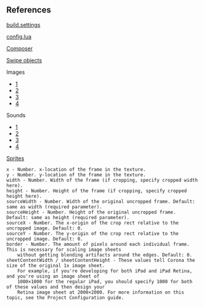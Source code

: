 ## References

[build.settings](https://docs.coronalabs.com/guide/distribution/buildSettings/index.html)

[config.lua](https://docs.coronalabs.com/guide/basics/configSettings/index.html)

[Composer](https://docs.coronalabs.com/daily/guide/system/composer/index.html)

[Swipe objects](https://coronalabs.com/blog/2014/09/16/tutorial-swiping-an-object-to-fixed-points/)

Images

- [1](http://www.hdwallpaperscool.com/running-hd-wallpapers/)
- [2](http://www.iconarchive.com/show/100-flat-2-icons-by-graphicloads/information-icon.html)
- [3](http://imgur.com/gallery/TkW97)
- [4](http://spritefx.blogspot.com.br/2013/04/sprite-animals.html)

Sounds

- [1](http://free-loops.com/8595-lyrical-battle.html)
- [2](http://www.freesound.org/)
- [3](https://www.youtube.com/watch?v=_GRW6N8N5bs)
- [4](http://freemusicarchive.org/music/BoxCat_Games/)

[Sprites](https://docs.coronalabs.com/api/library/graphics/newImageSheet.html)

```
x - Number. x-location of the frame in the texture.
y - Number. y-location of the frame in the texture.
width - Number. Width of the frame (if cropping, specify cropped width here).
height - Number. Height of the frame (if cropping, specify cropped height here).
sourceWidth - Number. Width of the original uncropped frame. Default: same as width (required parameter).
sourceHeight - Number. Height of the original uncropped frame. Default: same as height (required parameter).
sourceX - Number. The x-origin of the crop rect relative to the uncropped image. Default: 0.
sourceY - Number. The y-origin of the crop rect relative to the uncropped image. Default: 0.
border - Number. The amount of pixels around each individual frame. This is necessary for scaling image sheets
    without getting blending artifacts around the edges. Default: 0.
sheetContentWidth / sheetContentHeight - These values tell Corona the size of the original 1x image sheet.
    For example, if you're developing for both iPad and iPad Retina, and you're using an image sheet of
    1000×1000 for the regular iPad, you should specify 1000 for both of these values and then design your
    Retina image sheet at 2000×2000. For more information on this topic, see the Project Configuration guide.
```